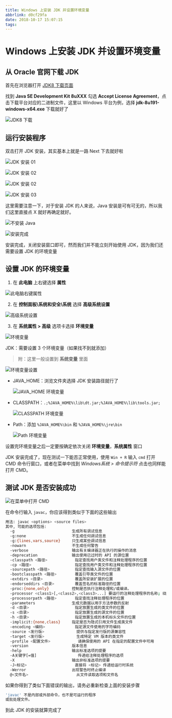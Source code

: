 ```yaml
---
title: Windows 上安装 JDK 并设置环境变量
abbrlink: d0cf29fa
date: 2018-10-17 15:07:15
tags:
---
```

# Windows 上安装 JDK 并设置环境变量

## 从 Oracle 官网下载 JDK

首先在浏览器打开 [JDK8 下载页面](https://www.oracle.com/technetwork/java/javase/downloads/jdk8-downloads-2133151.html)

找到  **Java SE Development Kit 8uXXX** 勾选 **Accept License Agreement**，点击下载平台对应的二进制文件，这里以 Windows 平台为例，选择 **jdk-8u191-windows-x64.exe** 下载就好了

![JDK8 下载](https://raw.githubusercontent.com/rxliuli/img-bed/master/20181017141137.png)

## 运行安装程序

双击打开 JDK 安装，其实基本上就是一路 Next 下去就好啦

![JDK 安装 01](https://raw.githubusercontent.com/rxliuli/img-bed/master/20181017145812.png)

![JDK 安装 02](https://raw.githubusercontent.com/rxliuli/img-bed/master/20181017145854.png)

![JDK 安装 02](https://raw.githubusercontent.com/rxliuli/img-bed/master/20181017145932.png)

![JDK 安装 03](https://raw.githubusercontent.com/rxliuli/img-bed/master/20181017150018.png)

这里需要注意一下，对于安装 JDK 的人来说，Java 安装是可有可无的，所以我们这里直接点 X 就好再确定就好。

![不安装 Java](https://raw.githubusercontent.com/rxliuli/img-bed/master/20181017150310.png)

![安装完成](https://raw.githubusercontent.com/rxliuli/img-bed/master/20181017150357.png)

安装完成，关闭安装窗口即可，然而我们并不能立刻开始使用 JDK，因为我们还需要设置 JDK 的环境变量

## 设置 JDK 的环境变量

1. 在 **此电脑** 上右键选择 **属性**

  ![此电脑右键属性](https://raw.githubusercontent.com/rxliuli/img-bed/master/20181017142509.png)

2. 在 **控制面板\系统和安全\系统** 选择 **高级系统设置**

  ![高级系统设置](https://raw.githubusercontent.com/rxliuli/img-bed/master/20181017142726.png)

3. 在 **系统属性 > 高级** 选项卡选择 **环境变量**

  ![环境变量](https://raw.githubusercontent.com/rxliuli/img-bed/master/20181017142652.png)
  
JDK：需要设置 3 个环境变量（如果找不到就添加）
> 附：这里一般设置到 **系统变量** 里面

![环境变量设置](https://raw.githubusercontent.com/rxliuli/img-bed/master/20181017143203.png)

- JAVA_HOME：浏览文件夹选择 JDK 安装路径就行了

  ![JAVA_HOME 环境变量](https://raw.githubusercontent.com/rxliuli/img-bed/master/20181017143629.png)
- CLASSPATH：`.;%JAVA_HOME%\lib\dt.jar;%JAVA_HOME%\lib\tools.jar;`

  ![CLASSPATH 环境变量](https://raw.githubusercontent.com/rxliuli/img-bed/master/20181017144048.png)
- Path：添加 `%JAVA_HOME%\bin` 和 `%JAVA_HOME%\jre\bin`

  ![Path 环境变量](https://raw.githubusercontent.com/rxliuli/img-bed/master/20181017143940.png)

设置完环境变量之后一定要按确定依次关闭 **环境变量**，**系统属性** 窗口

JDK 安装完成了，现在测试一下能否正常使用，使用 `Win + R` 输入 `cmd` 打开 CMD 命令行窗口，或者在菜单中找到 *Windows系统 > 命令提示符* 点击也同样能打开 CMD。

## 测试 JDK 是否安装成功

![在菜单中打开 CMD](https://raw.githubusercontent.com/rxliuli/img-bed/master/20181017145201.png)

在命令行输入 `javac`，你应该得到类似于下面的这些输出

```bash
用法: javac <options> <source files>
其中, 可能的选项包括:
  -g                         生成所有调试信息
  -g:none                    不生成任何调试信息
  -g:{lines,vars,source}     只生成某些调试信息
  -nowarn                    不生成任何警告
  -verbose                   输出有关编译器正在执行的操作的消息
  -deprecation               输出使用已过时的 API 的源位置
  -classpath <路径>            指定查找用户类文件和注释处理程序的位置
  -cp <路径>                   指定查找用户类文件和注释处理程序的位置
  -sourcepath <路径>           指定查找输入源文件的位置
  -bootclasspath <路径>        覆盖引导类文件的位置
  -extdirs <目录>              覆盖所安装扩展的位置
  -endorseddirs <目录>         覆盖签名的标准路径的位置
  -proc:{none,only}          控制是否执行注释处理和/或编译。
  -processor <class1>[,<class2>,<class3>...] 要运行的注释处理程序的名称; 绕过默认的搜索进程
  -processorpath <路径>        指定查找注释处理程序的位置
  -parameters                生成元数据以用于方法参数的反射
  -d <目录>                    指定放置生成的类文件的位置
  -s <目录>                    指定放置生成的源文件的位置
  -h <目录>                    指定放置生成的本机标头文件的位置
  -implicit:{none,class}     指定是否为隐式引用文件生成类文件
  -encoding <编码>             指定源文件使用的字符编码
  -source <发行版>              提供与指定发行版的源兼容性
  -target <发行版>              生成特定 VM 版本的类文件
  -profile <配置文件>            请确保使用的 API 在指定的配置文件中可用
  -version                   版本信息
  -help                      输出标准选项的提要
  -A关键字[=值]                  传递给注释处理程序的选项
  -X                         输出非标准选项的提要
  -J<标记>                     直接将 <标记> 传递给运行时系统
  -Werror                    出现警告时终止编译
  @<文件名>                     从文件读取选项和文件名
```

如果你得到了类似下面错误的输出，请务必重新检查上面的安装步骤

```bash
'javac' 不是内部或外部命令，也不是可运行的程序
或批处理文件。
```

到此 JDK 的安装就算完成了